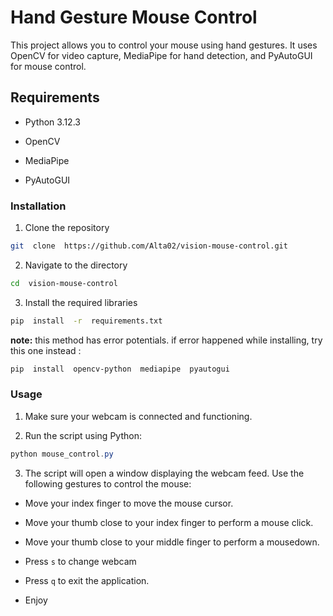 
# Hand Gesture Mouse Control

  

This project allows you to control your mouse using hand gestures. It uses OpenCV for video capture, MediaPipe for hand detection, and PyAutoGUI for mouse control.

  

## Requirements

  

- Python 3.12.3

- OpenCV

- MediaPipe

- PyAutoGUI

  

### Installation

1. Clone the repository

```bash
git  clone  https://github.com/Alta02/vision-mouse-control.git
```

  

2. Navigate to the directory

```bash
cd  vision-mouse-control
```

3. Install the required libraries

```bash
pip  install  -r  requirements.txt
```

**note:** this method has error potentials. if error happened while installing, try this one instead :

```bash
pip  install  opencv-python  mediapipe  pyautogui
```

  
  

### Usage

1. Make sure your webcam is connected and functioning.

  

2. Run the script using Python:

```powershell
python mouse_control.py
```

3. The script will open a window displaying the webcam feed. Use the following gestures to control the mouse:


- Move your index finger to move the mouse cursor.

- Move your thumb close to your index finger to perform a mouse click.

- Move your thumb close to your middle finger to perform a mousedown.

- Press `s` to change webcam

- Press `q` to exit the application.

- Enjoy